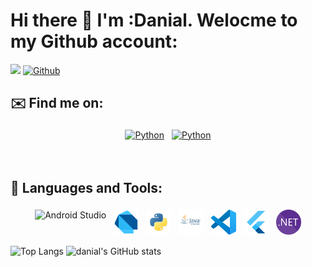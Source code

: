 # Hi there 👋 I'm :Danial. Welocme to my Github account:
![](https://visitor-badge.laobi.icu/badge?page_id=danial-riazati.danial-riazati)
[![Github](https://img.shields.io/github/followers/danial-riazati?label=Follow&style=social)](https://github.com/danial-riazati)

## ✉️ Find me on:


<p align="center">
 <a href="https://linkedin.com/in/danial-riazati" target="_blank" rel="noopener noreferrer"> <img src="https://cdn.jsdelivr.net/npm/simple-icons@v3/icons/linkedin.svg" alt="Python" height="40" style="vertical-align:top; margin:4px"></a>
 <a href="mailto:dnr1380@gmail.com"> <img src="https://cdn.jsdelivr.net/npm/simple-icons@v3/icons/gmail.svg" alt="Python" height="40" style="vertical-align:top; margin:4px"></a>
</p>

<br />

## 🧰 Languages and Tools:
<p align="center">
  <img src="https://www.freepnglogos.com/uploads/android-logo-png/android-logo-android-studio-appjoy-25.png" alt="Android Studio" height="40" style="vertical-align:top; margin:4px">
  <img src="https://raw.githubusercontent.com/github/explore/80688e429a7d4ef2fca1e82350fe8e3517d3494d/topics/dart/dart.png" alt="Android Studio" height="40" style="vertical-align:top; margin:4px">
<img src="https://raw.githubusercontent.com/github/explore/80688e429a7d4ef2fca1e82350fe8e3517d3494d/topics/python/python.png" alt="Python" height="40" style="vertical-align:top; margin:4px">
<img src="https://raw.githubusercontent.com/github/explore/80688e429a7d4ef2fca1e82350fe8e3517d3494d/topics/java/java.png" alt="Java" height="40" style="vertical-align:top; margin:4px">
<img src="https://raw.githubusercontent.com/github/explore/80688e429a7d4ef2fca1e82350fe8e3517d3494d/topics/visual-studio-code/visual-studio-code.png" alt="VS Code" height="40" style="vertical-align:top; margin:4px">
<img src="https://raw.githubusercontent.com/github/explore/80688e429a7d4ef2fca1e82350fe8e3517d3494d/topics/flutter/flutter.png" alt="Flutter" height="40" style="vertical-align:top; margin:4px">
<img src="https://raw.githubusercontent.com/github/explore/80688e429a7d4ef2fca1e82350fe8e3517d3494d/topics/dotnet/dotnet.png" alt="dotnet" height="40" style="vertical-align:top; margin:4px">
  
  
</p>

![Top Langs](https://github-readme-stats.vercel.app/api/top-langs/?username=danial-riazati&theme=dark)
![danial's GitHub stats](https://github-readme-stats.vercel.app/api?username=danial-riazati&theme=dark&show_icons=true)

<!--
